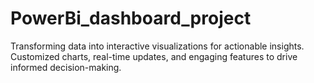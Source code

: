 # PowerBi_dashboard_project
Transforming data into interactive visualizations for actionable insights. Customized charts, real-time updates, and engaging features to drive informed decision-making.
